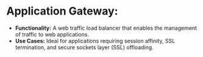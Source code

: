 # Application Gateway:
- <b>Functionality:</b> A web traffic load balancer that enables the management of traffic to web applications.
- <b>Use Cases:</b> Ideal for applications requiring session affinity, SSL termination, and secure sockets layer (SSL) offloading.